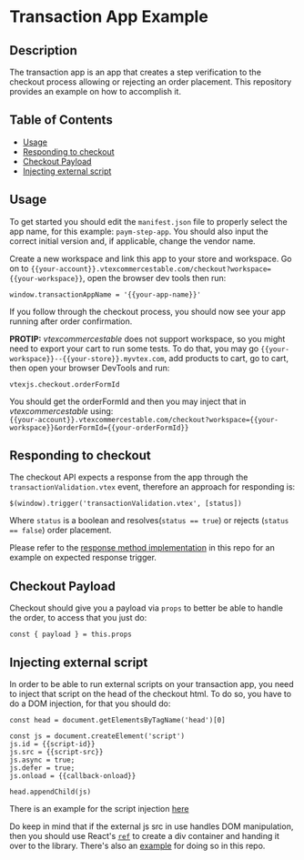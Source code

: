 # Transaction App Example


## Description


The transaction app is an app that creates a step verification to the checkout process allowing or rejecting an order placement. This repository provides an example on how to accomplish it.

## Table of Contents

- [Usage](#usage)
- [Responding to checkout](#responding-to-checkout)
- [Checkout Payload](#checkout-payload)
- [Injecting external script](#injecting-external-script)

## Usage


To get started you should edit the `manifest.json` file to properly select the app name, for this example: `paym-step-app`. You should also input the correct initial version and, if applicable, change the vendor name.  
  
Create a new workspace and link this app to your store and workspace. Go on to `{{your-account}}.vtexcommercestable.com/checkout?workspace={{your-workspace}}`, open the browser dev tools then run:  


```
window.transactionAppName = '{{your-app-name}}'
```
 
If you follow through the checkout process, you should now see your app running after order confirmation. 

**PROTIP:** *vtexcommercestable* does not support workspace, so you might need to export your cart to run some tests. To do that, you may go `{{your-workspace}}--{{your-store}}.myvtex.com`, add products to cart, go to cart, then open your browser DevTools and run:
```
vtexjs.checkout.orderFormId
```
You should get the orderFormId and then you may inject that in *vtexcommercestable* using:  
`{{your-account}}.vtexcommercestable.com/checkout?workspace={{your-workspace}}&orderFormId={{your-orderFormId}}`

## Responding to checkout


The checkout API expects a response from the app through the `transactionValidation.vtex` event, therefore an approach for responding is:


```
$(window).trigger('transactionValidation.vtex', [status])
```


Where `status` is a boolean and  resolves(`status == true`) or rejects (`status == false`) order placement. 


Please refer to the [response method implementation](https://github.com/vtex-apps/transaction-app-example/blob/3e5742c87a2771998009cff4fecacb092bb3362b/react/index.js#L22) in this repo for an example on expected response trigger. 

## Checkout Payload

Checkout should give you a payload via `props` to better be able to handle the order, to access that you just do:

```
const { payload } = this.props
```

## Injecting external script

In order to be able to run external scripts on your transaction app, you need to inject that script on the head of the checkout html. To do so, you have to do a DOM injection, for that you should do: 

```
const head = document.getElementsByTagName('head')[0]

const js = document.createElement('script')
js.id = {{script-id}}
js.src = {{script-src}}
js.async = true;
js.defer = true;
js.onload = {{callback-onload}}

head.appendChild(js)
```

There is an example for the script injection [here](https://github.com/vtex-apps/transaction-app-example/blob/3e5742c87a2771998009cff4fecacb092bb3362b/react/index.js#L41) 

Do keep in mind that if the external js src in use handles DOM manipulation, then you should use React's [`ref`](https://reactjs.org/docs/refs-and-the-dom.html) to create a div container and handing it over to the library. There's also an [example](https://github.com/vtex-apps/transaction-app-example/blob/3e5742c87a2771998009cff4fecacb092bb3362b/react/index.js#L11) for doing so in this repo.  
